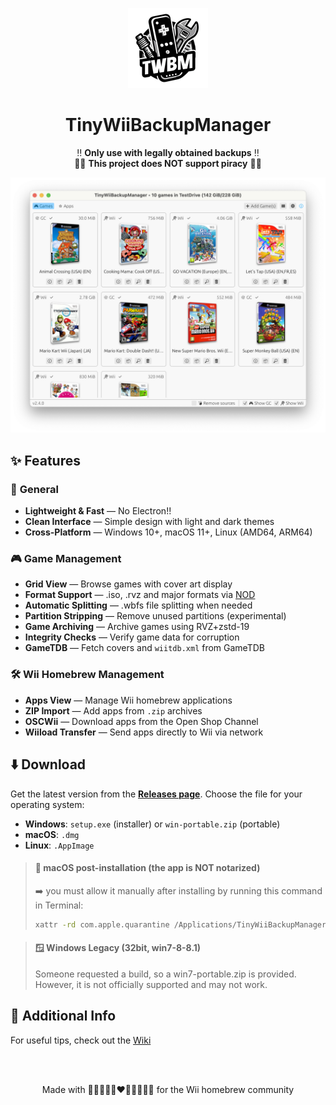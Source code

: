 <p align="center">
  <img alt="TinyWiiBackupManager Logo" width="128" src="logo-small.png">
</p>

<h1 align="center">TinyWiiBackupManager</h1>

<p align="center">
  ‼️ <strong>Only use with legally obtained backups</strong> ‼️<br>
  🏴‍☠️ <strong>This project does NOT support piracy</strong> 🏴‍☠️
</p>

<p align="center">
  <img alt="App Screenshot" src="screenshot.png">
</p>

## ✨ Features

### 🚀 **General**

- **Lightweight & Fast** — No Electron!!
- **Clean Interface** — Simple design with light and dark themes
- **Cross-Platform** — Windows 10+, macOS 11+, Linux (AMD64, ARM64)

### 🎮 **Game Management**

- **Grid View** — Browse games with cover art display
- **Format Support** — .iso, .rvz and major formats via [NOD](https://github.com/encounter/nod)
- **Automatic Splitting** — .wbfs file splitting when needed
- **Partition Stripping** — Remove unused partitions (experimental)
- **Game Archiving** — Archive games using RVZ+zstd-19
- **Integrity Checks** — Verify game data for corruption
- **GameTDB** — Fetch covers and `wiitdb.xml` from GameTDB

### 🛠️ **Wii Homebrew Management**

- **Apps View** — Manage Wii homebrew applications
- **ZIP Import** — Add apps from `.zip` archives
- **OSCWii** — Download apps from the Open Shop Channel
- **Wiiload Transfer** — Send apps directly to Wii via network

## ⬇️ Download

Get the latest version from the **[Releases page](https://github.com/mq1/TinyWiiBackupManager/releases/latest)**.
Choose the file for your operating system:

- **Windows**: `setup.exe` (installer) or `win-portable.zip` (portable)
- **macOS**: `.dmg`
- **Linux**: `.AppImage`

> #### 🍏 macOS post-installation (the app is NOT notarized)
> ➡️ you must allow it manually after installing by running this command in Terminal:
>
> ```bash
> xattr -rd com.apple.quarantine /Applications/TinyWiiBackupManager.app
> ```

> #### 🪟 Windows Legacy (32bit, win7-8-8.1)
> Someone requested a build, so a win7-portable.zip is provided.\
> However, it is not officially supported and may not work.

## 📄 Additional Info

For useful tips, check out the [Wiki](https://github.com/mq1/TinyWiiBackupManager/wiki)

<br>
<br>

<p align="center"> Made with 🤍🩷🩵🤎🖤❤️🧡💛💚💙💜 for the Wii homebrew community </p>
